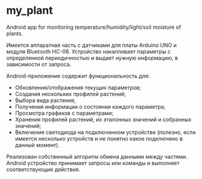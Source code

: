 # my_plant
Android app for monitoring temperature/humidity/light/soil moisture of plants.

Имеется аппаратная часть с датчиками для платы Arduino UNO и модуля Bluetooth HC-06. Устройство накапливает параметры с определенной периодичностью и выдает нужную информацию, в зависимости от запроса.

Android-приложение содержит функциональность для:
* Обновления/отображения текущих параметров;
* Создания нескольких профилей растений;
* Выбора вида растения, 
* Получения информации о состоянии каждого параметра;
* Просмотра графиков с параметрами;
* Хранения профилей растений, их эталонных значений и собранных значений; 
* Включение светодиода на подключенном устройстве (полезно, если имеется несколько устройств и не понятно какое подключено в данный момент).

Реализован собственный алгоритм обмена данными между частями. Android устройство принимает запросы или команды и выполняет соответствующие действия.
